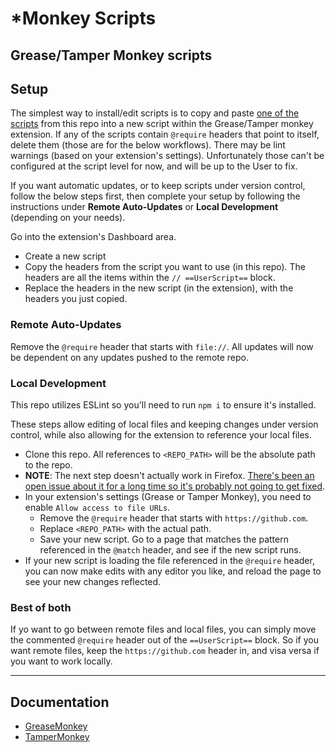 # *Monkey Scripts

Grease/Tamper Monkey scripts
---

## Setup

The simplest way to install/edit scripts is to copy and paste [one of the scripts](scripts) from this repo into a new script within the Grease/Tamper monkey extension. If any of the scripts contain `@require` headers that point to itself, delete them (those are for the below workflows).
There may be lint warnings (based on your extension's settings). Unfortunately those can't be configured at the script level for now, and will be up to the User to fix.

If you want automatic updates, or to keep scripts under version control, follow the below steps first, then complete your setup by following the instructions under **Remote Auto-Updates** or **Local Development** (depending on your needs).

Go into the extension's Dashboard area.
- Create a new script
- Copy the headers from the script you want to use (in this repo). The headers are all the items within the `// ==UserScript==` block.
- Replace the headers in the new script (in the extension), with the headers you just copied.

### Remote Auto-Updates

Remove the `@require` header that starts with `file://`. All updates will now be dependent on any updates pushed to the remote repo.

### Local Development

This repo utilizes ESLint so you'll need to run `npm i` to ensure it's installed.

These steps allow editing of local files and keeping changes under version control, while also allowing for the extension to reference your local files.

- Clone this repo. All references to `<REPO_PATH>` will be the absolute path to the repo.
- **NOTE**: The next step doesn't actually work in Firefox. [There's been an open issue about it for a long time so it's probably not going to get fixed](https://github.com/Tampermonkey/tampermonkey/issues/347).
- In your extension's settings (Grease or Tamper Monkey), you need to enable `Allow access to file URLs`.
  - Remove the `@require` header that starts with `https://github.com`.
  - Replace `<REPO_PATH>` with the actual path.
  - Save your new script. Go to a page that matches the pattern referenced in the `@match` header, and see if the new script runs.
- If your new script is loading the file referenced in the `@require` header, you can now make edits with any editor you like, and reload the page to see your new changes reflected.

### Best of both

If yo want to go between remote files and local files, you can simply move the commented `@require` header out of the `==UserScript==` block. So if you want remote files, keep the `https://github.com` header in, and visa versa if you want to work locally.

---

## Documentation

- [GreaseMonkey](https://wiki.greasespot.net/Greasemonkey_Manual:API)
- [TamperMonkey](https://www.tampermonkey.net/documentation.php)
